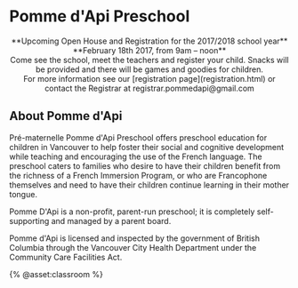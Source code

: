 # Pomme d'Api Preschool
<center>
**Upcoming Open House and Registration for the 2017/2018 school year**
</center>

<center>
**February 18th 2017, from 9am – noon**
</center>

<center>
Come see the school, meet the teachers and register your child. Snacks will be provided and there will be games and goodies for children.
</center>

<center>
For more information see our [registration page](registration.html) or contact the Registrar at registrar.pommedapi@gmail.com
</center>

## About Pomme d'Api

Pré-maternelle Pomme d'Api Preschool offers preschool education for children in Vancouver to help foster their social and cognitive development while teaching and encouraging the use of the French language. The preschool caters to families who desire to have their children benefit from the richness of a French Immersion Program, or who are Francophone themselves and need to have their children continue learning in their mother tongue.

Pomme D'Api is a non-profit, parent-run preschool; it is completely self-supporting and managed by a parent board.

Pomme d'Api is licensed and inspected by the government of British Columbia through the Vancouver City Health Department under the Community Care Facilities Act.

{% @asset:classroom %}
